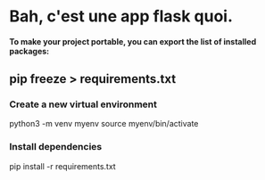 # Bah, c'est une app flask quoi.

#### To make your project portable, you can export the list of installed packages:

## pip freeze > requirements.txt 

### Create a new virtual environment
python3 -m venv myenv
source myenv/bin/activate
### Install dependencies
pip install -r requirements.txt